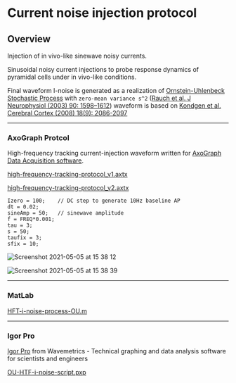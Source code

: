 # Current noise injection protocol


## Overview

Injection of in vivo-like sinewave noisy currents.

Sinusoidal noisy current injections to probe response dynamics of pyramidal cells under in vivo-like conditions.
 
Final waveform I-noise is generated as a realization of [Ornstein-Uhlenbeck Stochastic Process](https://www.sciencedirect.com/topics/mathematics/ornstein-uhlenbeck-process) with `zero-mean variance s^2` ([Rauch et al. J Neurophysiol (2003) 90: 1598–1612](https://journals.physiology.org/doi/abs/10.1152/jn.00293.2003))
waveform is based on [Kondgen et al. Cerebral Cortex (2008) 18(9): 2086-2097](https://academic.oup.com/cercor/article/18/9/2086/354095?login=true)

---

### AxoGraph Protcol

High-frequency tracking current-injection waveform written for [AxoGraph Data Acquisition software](https://axograph.com).


[high-frequency-tracking-protocol_v1.axtx](https://github.com/hamadaio/axograph-protocol/blob/main/high-frequency-tracking-protocol_v1.axtx)

[high-frequency-tracking-protocol_v2.axtx](https://github.com/hamadaio/axograph-protocol/blob/main/high-frequency-tracking-protocol_v2.axtx)

```
Izero = 100;	// DC step to generate 10Hz baseline AP
dt = 0.02;
sineAmp = 50;	// sinewave amplitude
f = FREQ*0.001;
tau = 3;
s = 50;
taufix = 3;
sfix = 10;
```
![Screenshot 2021-05-05 at 15 38 12](https://user-images.githubusercontent.com/42112716/117150087-1f8f3a00-adb8-11eb-9811-9db5bf4c47c1.png)


![Screenshot 2021-05-05 at 15 38 39](https://user-images.githubusercontent.com/42112716/117150262-451c4380-adb8-11eb-82c9-03e647971056.png)

---

### MatLab

[HFT-i-noise-process-OU.m](https://github.com/hamadaio/axograph-protocol/blob/main/HFT-i-noise-process-OU.m)

---

### Igor Pro

[Igor Pro](https://www.wavemetrics.com) from Wavemetrics - Technical graphing and data analysis software for scientists and engineers

[OU-HTF-i-noise-script.pxp](https://github.com/hamadaio/neuroscience-ephys-scripts/blob/main/OU-HTF-i-noise-script.pxp)

